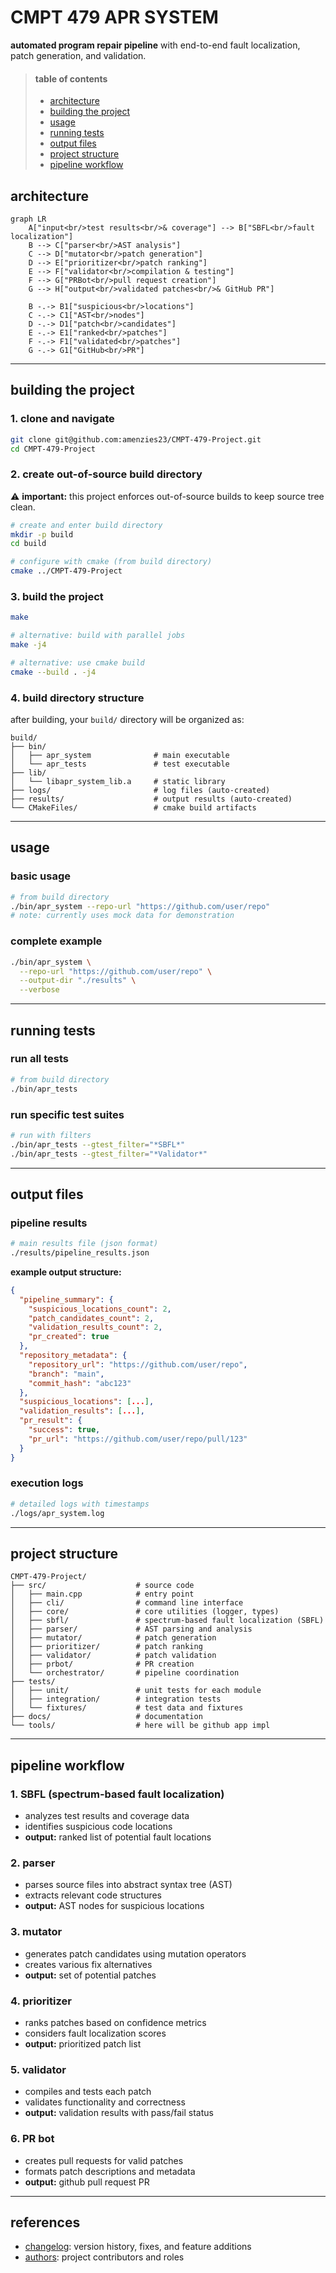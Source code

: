 # CMPT 479 APR SYSTEM

**automated program repair pipeline** with end-to-end fault localization, patch generation, and validation.

> #### table of contents
>
> - [architecture](#architecture)
> - [building the project](#building-the-project)
> - [usage](#usage)
> - [running tests](#running-tests)
> - [output files](#output-files)
> - [project structure](#project-structure)
> - [pipeline workflow](#pipeline-workflow)

## architecture

```mermaid
graph LR
    A["input<br/>test results<br/>& coverage"] --> B["SBFL<br/>fault localization"]
    B --> C["parser<br/>AST analysis"]
    C --> D["mutator<br/>patch generation"]
    D --> E["prioritizer<br/>patch ranking"]
    E --> F["validator<br/>compilation & testing"]
    F --> G["PRBot<br/>pull request creation"]
    G --> H["output<br/>validated patches<br/>& GitHub PR"]
    
    B -.-> B1["suspicious<br/>locations"]
    C -.-> C1["AST<br/>nodes"]
    D -.-> D1["patch<br/>candidates"]
    E -.-> E1["ranked<br/>patches"]
    F -.-> F1["validated<br/>patches"]
    G -.-> G1["GitHub<br/>PR"]
```

***

## building the project

### 1. clone and navigate
```bash
git clone git@github.com:amenzies23/CMPT-479-Project.git
cd CMPT-479-Project
```

### 2. create out-of-source build directory
⚠️ **important:** this project enforces out-of-source builds to keep source tree clean.

```bash
# create and enter build directory
mkdir -p build
cd build

# configure with cmake (from build directory)
cmake ../CMPT-479-Project
```

### 3. build the project
```bash
make

# alternative: build with parallel jobs
make -j4

# alternative: use cmake build
cmake --build . -j4
```

### 4. build directory structure
after building, your `build/` directory will be organized as:
```
build/
├── bin/
│   ├── apr_system              # main executable
│   └── apr_tests               # test executable
├── lib/
│   └── libapr_system_lib.a     # static library
├── logs/                       # log files (auto-created)
├── results/                    # output results (auto-created)
└── CMakeFiles/                 # cmake build artifacts
```

***

## usage

### basic usage
```bash
# from build directory
./bin/apr_system --repo-url "https://github.com/user/repo"
# note: currently uses mock data for demonstration
```

### complete example
```bash
./bin/apr_system \
  --repo-url "https://github.com/user/repo" \
  --output-dir "./results" \
  --verbose
```

***

## running tests

### run all tests
```bash
# from build directory
./bin/apr_tests
```

### run specific test suites
```bash
# run with filters
./bin/apr_tests --gtest_filter="*SBFL*"
./bin/apr_tests --gtest_filter="*Validator*"
```

***

## output files

### pipeline results
```bash
# main results file (json format)
./results/pipeline_results.json
```

**example output structure:**
```json
{
  "pipeline_summary": {
    "suspicious_locations_count": 2,
    "patch_candidates_count": 2,
    "validation_results_count": 2,
    "pr_created": true
  },
  "repository_metadata": {
    "repository_url": "https://github.com/user/repo",
    "branch": "main",
    "commit_hash": "abc123"
  },
  "suspicious_locations": [...],
  "validation_results": [...],
  "pr_result": {
    "success": true,
    "pr_url": "https://github.com/user/repo/pull/123"
  }
}
```

### execution logs
```bash
# detailed logs with timestamps
./logs/apr_system.log
```

***

## project structure

```
CMPT-479-Project/
├── src/                    # source code
│   ├── main.cpp            # entry point
│   ├── cli/                # command line interface
│   ├── core/               # core utilities (logger, types)
│   ├── sbfl/               # spectrum-based fault localization (SBFL)
│   ├── parser/             # AST parsing and analysis
│   ├── mutator/            # patch generation
│   ├── prioritizer/        # patch ranking
│   ├── validator/          # patch validation
│   ├── prbot/              # PR creation
│   └── orchestrator/       # pipeline coordination
├── tests/                  
│   ├── unit/               # unit tests for each module
│   ├── integration/        # integration tests
│   └── fixtures/           # test data and fixtures
├── docs/                   # documentation
└── tools/                  # here will be github app impl
```

***

## pipeline workflow

### 1. **SBFL (spectrum-based fault localization)**
- analyzes test results and coverage data
- identifies suspicious code locations
- **output:** ranked list of potential fault locations

### 2. **parser**
- parses source files into abstract syntax tree (AST)
- extracts relevant code structures  
- **output:** AST nodes for suspicious locations

### 3. **mutator**
- generates patch candidates using mutation operators
- creates various fix alternatives
- **output:** set of potential patches

### 4. **prioritizer**
- ranks patches based on confidence metrics
- considers fault localization scores
- **output:** prioritized patch list

### 5. **validator**
- compiles and tests each patch
- validates functionality and correctness
- **output:** validation results with pass/fail status

### 6. **PR bot**
- creates pull requests for valid patches
- formats patch descriptions and metadata
- **output:** github pull request PR

***

## references

- [changelog](./CHANGELOG.md): version history, fixes, and feature additions
- [authors](./AUTHORS): project contributors and roles
